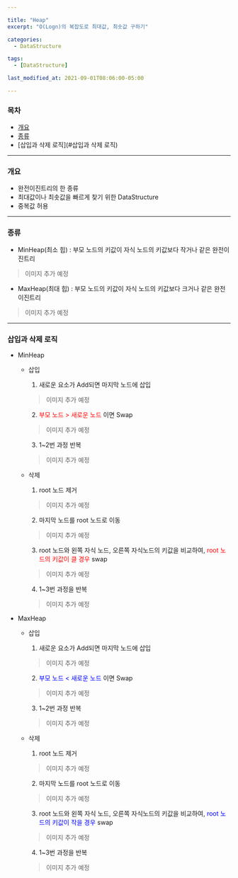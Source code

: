 ```yaml
---

title: "Heap"
excerpt: "O(Logn)의 복잡도로 최대값, 최솟값 구하기" 

categories:
  - DataStructure

tags:
  - [DataStructure]

last_modified_at: 2021-09-01T08:06:00-05:00

---
```


### 목차
  - [개요](#개요)
  - [종류](#종류)
  - [삽입과 삭제 로직](#삽입과 삭제 로직)

---

### 개요
  - 완전이진트리의 한 종류
  - 최대값이나 최솟값을 빠르게 찾기 위한 DataStructure
  - 중복값 허용
  
---

### 종류
  - MinHeap(최소 힙) : 부모 노드의 키값이 자식 노드의 키값보다 작거나 같은 완전이진트리
  >이미지 추가 예정

  - MaxHeap(최대 힙) : 부모 노드의 키값이 자식 노드의 키값보다 크거나 같은 완전이진트리
  >이미지 추가 예정

---

### 삽입과 삭제 로직
  - MinHeap
    - 삽입
      1. 새로운 요소가 Add되면 마지막 노드에 삽입
      >이미지 추가 예정
      2. <span style="color:red">부모 노드 > 새로운 노드</span> 이면 Swap
      >이미지 추가 예정
      3. 1~2번 과정 반복
      >이미지 추가 예정

    - 삭제
      1. root 노드 제거
      >이미지 추가 예정
      2. 마지막 노드를 root 노드로 이동
      >이미지 추가 예정
      3. root 노드와 왼쪽 자식 노드, 오른쪽 자식노드의 키값을 비교하여, <span style="color:red">root 노드의 키값이 클 경우</span> swap
      >이미지 추가 예정
      4. 1~3번 과정을 반복
      >이미지 추가 예정
        
  - MaxHeap
    - 삽입
      1. 새로운 요소가 Add되면 마지막 노드에 삽입
      >이미지 추가 예정
      2. <span style="color:blue">부모 노드 < 새로운 노드</span> 이면 Swap
      >이미지 추가 예정
      3. 1~2번 과정 반복
      >이미지 추가 예정

    - 삭제
      1. root 노드 제거
      >이미지 추가 예정
      2. 마지막 노드를 root 노드로 이동
      >이미지 추가 예정
      3. root 노드와 왼쪽 자식 노드, 오른쪽 자식노드의 키값을 비교하여, <span style="color:blue">root 노드의 키값이 작을  경우</span> swap
      >이미지 추가 예정
      4. 1~3번 과정을 반복
      >이미지 추가 예정